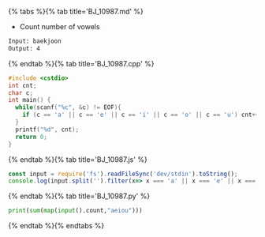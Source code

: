 {% tabs %}{% tab title='BJ_10987.md' %}

* Count number of vowels

```txt
Input: baekjoon
Output: 4
```

{% endtab %}{% tab title='BJ_10987.cpp' %}

```cpp
#include <cstdio>
int cnt;
char c;
int main() {
  while(scanf("%c", &c) != EOF){
    if (c == 'a' || c == 'e' || c == 'i' || c == 'o' || c == 'u') cnt++;
  }
  printf("%d", cnt);
  return 0;
}
```

{% endtab %}{% tab title='BJ_10987.js' %}

```js
const input = require('fs').readFileSync('dev/stdin').toString();
console.log(input.split('').filter(x=> x === 'a' || x === 'e' || x === 'i' || x === 'o' || x === 'u').length);
```

{% endtab %}{% tab title='BJ_10987.py' %}

```py
print(sum(map(input().count,"aeiou")))
```

{% endtab %}{% endtabs %}

